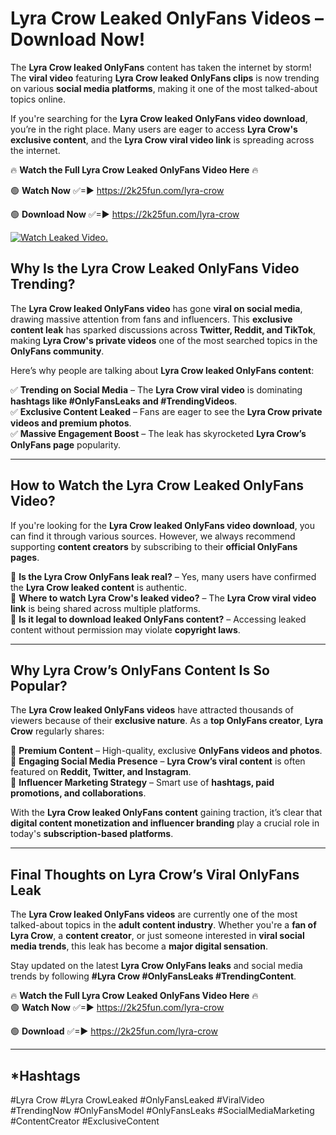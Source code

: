 # Lyra Crow Leaked OnlyFans Videos – Download Now!

The **Lyra Crow leaked OnlyFans** content has taken the internet by storm! The **viral video** featuring **Lyra Crow leaked OnlyFans clips** is now trending on various **social media platforms**, making it one of the most talked-about topics online.  

If you're searching for the **Lyra Crow leaked OnlyFans video download**, you’re in the right place. Many users are eager to access **Lyra Crow's exclusive content**, and the **Lyra Crow viral video link** is spreading across the internet.  

🔥 **Watch the Full Lyra Crow Leaked OnlyFans Video Here** 🔥  

🟢 **Watch Now** ✅=► https://2k25fun.com/lyra-crow

🟢 **Download Now** ✅=► https://2k25fun.com/lyra-crow

[![Watch Leaked Video.](https://miro.medium.com/v2/resize:fit:828/format:webp/1*cilzJN44JGOrTw9NJCrNHA.gif "Watch Leaked Video")](https://2k25fun.com/lyra-crow)

## **Why Is the Lyra Crow Leaked OnlyFans Video Trending?**  

The **Lyra Crow leaked OnlyFans video** has gone **viral on social media**, drawing massive attention from fans and influencers. This **exclusive content leak** has sparked discussions across **Twitter, Reddit, and TikTok**, making **Lyra Crow's private videos** one of the most searched topics in the **OnlyFans community**.  

Here’s why people are talking about **Lyra Crow leaked OnlyFans content**:  

✅ **Trending on Social Media** – The **Lyra Crow viral video** is dominating **hashtags like #OnlyFansLeaks and #TrendingVideos**.  
✅ **Exclusive Content Leaked** – Fans are eager to see the **Lyra Crow private videos and premium photos**.  
✅ **Massive Engagement Boost** – The leak has skyrocketed **Lyra Crow’s OnlyFans page** popularity.  

---

## **How to Watch the Lyra Crow Leaked OnlyFans Video?**  

If you're looking for the **Lyra Crow leaked OnlyFans video download**, you can find it through various sources. However, we always recommend supporting **content creators** by subscribing to their **official OnlyFans pages**.  

🔹 **Is the Lyra Crow OnlyFans leak real?** – Yes, many users have confirmed the **Lyra Crow leaked content** is authentic.  
🔹 **Where to watch Lyra Crow's leaked video?** – The **Lyra Crow viral video link** is being shared across multiple platforms.  
🔹 **Is it legal to download leaked OnlyFans content?** – Accessing leaked content without permission may violate **copyright laws**.  

---

## **Why Lyra Crow’s OnlyFans Content Is So Popular?**  

The **Lyra Crow leaked OnlyFans videos** have attracted thousands of viewers because of their **exclusive nature**. As a **top OnlyFans creator**, **Lyra Crow** regularly shares:  

📌 **Premium Content** – High-quality, exclusive **OnlyFans videos and photos**.  
📌 **Engaging Social Media Presence** – **Lyra Crow’s viral content** is often featured on **Reddit, Twitter, and Instagram**.  
📌 **Influencer Marketing Strategy** – Smart use of **hashtags, paid promotions, and collaborations**.  

With the **Lyra Crow leaked OnlyFans content** gaining traction, it’s clear that **digital content monetization and influencer branding** play a crucial role in today's **subscription-based platforms**.  

---

## **Final Thoughts on Lyra Crow’s Viral OnlyFans Leak**  

The **Lyra Crow leaked OnlyFans videos** are currently one of the most talked-about topics in the **adult content industry**. Whether you're a **fan of Lyra Crow**, a **content creator**, or just someone interested in **viral social media trends**, this leak has become a **major digital sensation**.  

Stay updated on the latest **Lyra Crow OnlyFans leaks** and social media trends by following **#Lyra Crow #OnlyFansLeaks #TrendingContent**.  

🔥 **Watch the Full Lyra Crow Leaked OnlyFans Video Here** 🔥  
🟢 **Watch Now** ✅=► https://2k25fun.com/lyra-crow

🟢 **Download** ✅=► https://2k25fun.com/lyra-crow

---

## *Hashtags
#Lyra Crow #Lyra CrowLeaked #OnlyFansLeaked #ViralVideo #TrendingNow #OnlyFansModel #OnlyFansLeaks #SocialMediaMarketing #ContentCreator #ExclusiveContent  